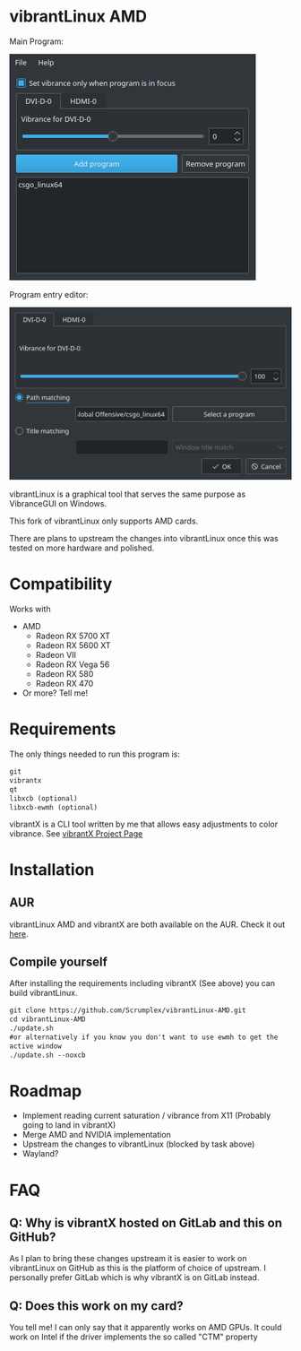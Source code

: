 # vibrantLinux AMD

Main Program:

![Main program](assets/program.png)

Program entry editor:

![Program vibrance editor](assets/entryeditor.png)

vibrantLinux is a graphical tool that serves the same purpose as VibranceGUI on Windows.

This fork of vibrantLinux only supports AMD cards.

There are plans to upstream the changes into vibrantLinux once this was tested on more hardware and polished.

# Compatibility
Works with
 - AMD
   - Radeon RX 5700 XT
   - Radeon RX 5600 XT
   - Radeon VII
   - Radeon RX Vega 56
   - Radeon RX 580
   - Radeon RX 470
 - Or more? Tell me!
# Requirements

The only things needed to run this program is:

```
git
vibrantx
qt
libxcb (optional)
libxcb-ewmh (optional)
```

vibrantX is a CLI tool written by me that allows easy adjustments to color vibrance. See [vibrantX Project Page](https://gitlab.com/Scrumplex/vibrantx)

# Installation
## AUR
vibrantLinux AMD and vibrantX are both available on the AUR. Check it out [here](https://aur.archlinux.org/packages/vibrantlinux-amd-git/).

## Compile yourself
After installing the requirements including vibrantX (See above) you can build vibrantLinux.

```
git clone https://github.com/Scrumplex/vibrantLinux-AMD.git
cd vibrantLinux-AMD
./update.sh
#or alternatively if you know you don't want to use ewmh to get the active window
./update.sh --noxcb
```
# Roadmap
 - Implement reading current saturation / vibrance from X11 (Probably going to land in vibrantX)
 - Merge AMD and NVIDIA implementation
 - Upstream the changes to vibrantLinux (blocked by task above)
 - Wayland?

# FAQ

## Q: Why is vibrantX hosted on GitLab and this on GitHub?
As I plan to bring these changes upstream it is easier to work on vibrantLinux on GitHub as this is the platform of choice of upstream. I personally prefer GitLab which is why vibrantX is on GitLab instead.

## Q: Does this work on my card?
You tell me! I can only say that it apparently works on AMD GPUs. It could work on Intel if the driver implements the so called "CTM" property



